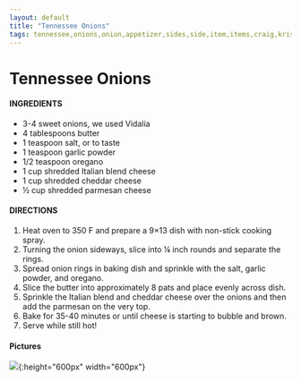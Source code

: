 ```yaml
---
layout: default
title: "Tennessee Onions"
tags: tennessee,onions,onion,appetizer,sides,side,item,items,craig,kristen,willett
---
```

# Tennessee Onions

#### INGREDIENTS
- 3-4 sweet onions, we used Vidalia
- 4 tablespoons butter
- 1 teaspoon salt, or to taste
- 1 teaspoon garlic powder
- 1/2 teaspoon oregano
- 1 cup shredded Italian blend cheese
- 1 cup shredded cheddar cheese
- ½ cup shredded parmesan cheese

#### DIRECTIONS
1. Heat oven to 350 F and prepare a 9×13 dish with non-stick cooking spray.
2. Turning the onion sideways, slice into ¼ inch rounds and separate the rings.
3. Spread onion rings in baking dish and sprinkle with the salt, garlic powder, and oregano.
4. Slice the butter into approximately 8 pats and place evenly across dish.
5. Sprinkle the Italian blend and cheddar cheese over the onions and then add the parmesan on the very top.
6. Bake for 35-40 minutes or until cheese is starting to bubble and brown.
7. Serve while still hot!

#### Pictures
![]({{site.github.url}}/AppetizerDips/Images/TennesseeOnions.jpeg){:height="600px" width="600px"}
